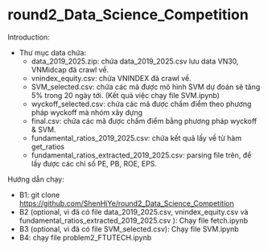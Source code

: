 # round2_Data_Science_Competition
Introduction: 
- Thư mục data chứa:
  + data_2019_2025.zip: chứa data_2019_2025.csv lưu data VN30, VNMidcap đã crawl về.
  + vnindex_equity.csv: chứa VNINDEX đã crawl về.
  + SVM_selected.csv: chứa các mã được mô hình SVM dự đoán sẽ tăng 5% trong 20 ngày tới. (Kết quả việc chạy file SVM.ipynb)  
  + wyckoff_selected.csv: chứa các mã được chấm điểm theo phương pháp wyckoff mà nhóm xây dựng
  + final.csv: chứa các mã được chấm điểm bằng phương pháp wyckoff & SVM.
  + fundamental_ratios_2019_2025.csv: chứa kết quả lấy về từ hàm get_ratios
  + fundamental_ratios_extracted_2019_2025.csv: parsing file trên, để lấy được các chỉ số PE, PB, ROE, EPS.

Hướng dẫn chạy: 
- B1: git clone https://github.com/ShenHiYe/round2_Data_Science_Competition
- B2 (optional, vì đã có file data_2019_2025.csv, vnindex_equity.csv và fundamental_ratios_extracted_2019_2025.csv ): Chạy file fetch.ipynb
- B3 (optional, vì đã có file SVM_selected.csv): Chạy file SVM.ipynb
- B4: chạy file problem2_FTUTECH.ipynb
